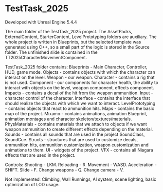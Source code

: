 # TestTask_2025

Developed with Unreal Engine 5.4.4

The main folder of the TestTask_2025 project. The AssetPacks, ExternalContent, StarterContent, LevelPrototyping folders are auxiliary. The whole project is written in Blueprints, but the selected template was generated using C++, so a small part of the logic is stored in the Source folder. The unfinished slide is contained in the TT2025CharacterMovementComponent.

TestTask_2025 folder contains:
Blueprints - Main Character, Controller, HUD, game mode. Objects - contains objects with which the character can interact on the level. Weapon - our weapon.
Character - contains a rig that is not used.
Component - our components for character health, the ability to interact with objects on the level, weapon component, effects component.
Impacts - contains a decal of the hit from the weapon ammunition.
Input - character control of the character.
Interface - contains the interface that should realize the objects with which we want to interact.
LevelPrototyping - contains objects that react to ammunition hits.
Maps - contains the basic map of the project.
Mixamo - contains animations, animation Blueprint, animation montages and character skeleton/textures/materials.
PhysMaterials - contains materials that we attach to objects if we want weapon ammunition to create different effects depending on the material.
Sounds - contains all sounds that are used in the project SoundClass, SoundCue.
Structs - structures that are used to customize decals, ammunition hits, ammunition customization, weapon customization and animations to them.
UI - widgets of the project.
VFX - contains all Niagara effects that are used in the project.

Controls:
Shooting - LKM.
Reloading - R.
Movement - WASD.
Acceleration - SHIFT.
Slide - F.
Change weapons - Q.
Change camera - V.

Not implemented:
Climbing, Wall Runnings, AI system, scene lighting, basic optimization of LOD usage.
